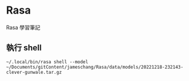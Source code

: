 # Rasa
Rasa 學習筆記

## 執行 shell

```
~/.local/bin/rasa shell --model ~/Documents/gitContent/jameschang/Rasa/data/models/20221218-232143-clever-gunwale.tar.gz 
```